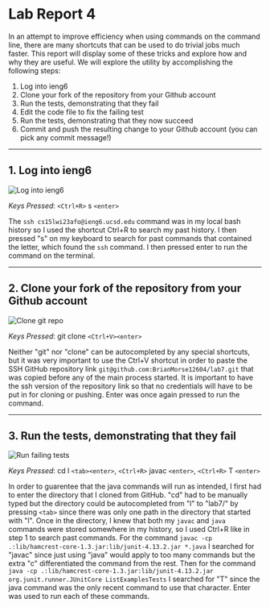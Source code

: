 # Lab Report 4

In an attempt to improve efficiency when using commands on the command line, there are many shortcuts that can be used to do trivial jobs much faster. This report will display some of these tricks and explore how and why they are useful. We will explore the utility by accomplishing the following steps:
1. Log into ieng6
2. Clone your fork of the repository from your Github account
3. Run the tests, demonstrating that they fail
4. Edit the code file to fix the failing test
5. Run the tests, demonstrating that they now succeed
6. Commit and push the resulting change to your Github account (you can pick any commit message!)

---

## 1. Log into ieng6

![Log into ieng6]()

*Keys Pressed*: `<Ctrl+R>` s `<enter>`

The `ssh cs15lwi23afo@ieng6.ucsd.edu` command was in my local bash history so I used the shortcut Ctrl+R to search my past history. I then pressed "s" on my keyboard to search for past commands that contained the letter, which found the `ssh` command. I then pressed enter to run the command on the terminal.

---

## 2. Clone your fork of the repository from your Github account

![Clone git repo]()

*Keys Pressed*: git clone `<Ctrl+V><enter>`

Neither "git" nor "clone" can be autocompleted by any special shortcuts, but it was very important to use the Ctrl+V shortcut in order to paste the SSH GitHub repository link `git@github.com:BrianMorse12604/lab7.git` that was copied before any of the main process started. It is important to have the ssh version of the repository link so that no credentials will have to be put in for cloning or pushing. Enter was once again pressed to run the command.

---

## 3. Run the tests, demonstrating that they fail

![Run failing tests]()

*Keys Pressed*: cd l `<tab><enter>`, `<Ctrl+R>` javac `<enter>`, `<Ctrl+R>` T `<enter>`

In order to guarentee that the java commands will run as intended, I first had to enter the directory that I cloned from GitHub. "cd" had to be manually typed but the directory could be autocompleted from "l" to "lab7/" by pressing `<tab>` since there was only one path in the directory that started with "l". Once in the directory, I knew that both my `javac` and `java` commands were stored somewhere in my history, so I used Ctrl+R like in step 1 to search past commands. For the command `javac -cp .:lib/hamcrest-core-1.3.jar:lib/junit-4.13.2.jar *.java` I searched for "javac" since just using "java" would apply to too many commands but the extra "c" differentiated the command from the rest. Then for the command `java -cp .:lib/hamcrest-core-1.3.jar:lib/junit-4.13.2.jar org.junit.runner.JUnitCore ListExamplesTests` I searched for "T" since the java command was the only recent command to use that character. Enter was used to run each of these commands.
